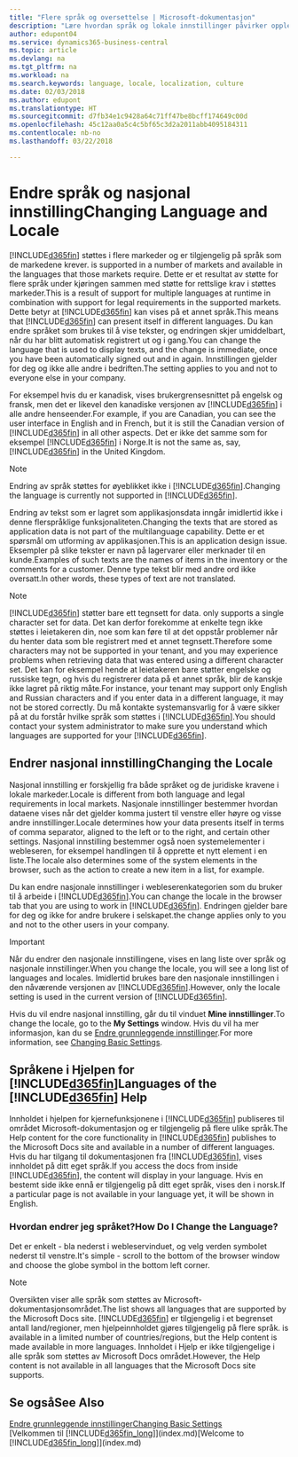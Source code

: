 ```yaml
---
title: "Flere språk og oversettelse | Microsoft-dokumentasjon"
description: "Lære hvordan språk og lokale innstillinger påvirker opplevelsen i Business Central."
author: edupont04
ms.service: dynamics365-business-central
ms.topic: article
ms.devlang: na
ms.tgt_pltfrm: na
ms.workload: na
ms.search.keywords: language, locale, localization, culture
ms.date: 02/03/2018
ms.author: edupont
ms.translationtype: HT
ms.sourcegitcommit: d7fb34e1c9428a64c71ff47be8bcff174649c00d
ms.openlocfilehash: 45c12aa0a5c4c5bf65c3d2a2011abb4095184311
ms.contentlocale: nb-no
ms.lasthandoff: 03/22/2018

---
```

# <a name="changing-language-and-locale"></a><span data-ttu-id="f1c52-103">Endre språk og nasjonal innstilling</span><span class="sxs-lookup"><span data-stu-id="f1c52-103">Changing Language and Locale</span></span>
[!INCLUDE[d365fin](includes/d365fin_md.md)]<span data-ttu-id="f1c52-104"> støttes i flere markeder og er tilgjengelig på språk som de markedene krever.</span><span class="sxs-lookup"><span data-stu-id="f1c52-104"> is supported in a number of markets and available in the languages that those markets require.</span></span> <span data-ttu-id="f1c52-105">Dette er et resultat av støtte for flere språk under kjøringen sammen med støtte for rettslige krav i støttes markeder.</span><span class="sxs-lookup"><span data-stu-id="f1c52-105">This is a result of support for multiple languages at runtime in combination with support for legal requirements in the supported markets.</span></span> <span data-ttu-id="f1c52-106">Dette betyr at [!INCLUDE[d365fin](includes/d365fin_md.md)] kan vises på et annet språk.</span><span class="sxs-lookup"><span data-stu-id="f1c52-106">This means that [!INCLUDE[d365fin](includes/d365fin_md.md)] can present itself in different languages.</span></span> <span data-ttu-id="f1c52-107">Du kan endre språket som brukes til å vise tekster, og endringen skjer umiddelbart, når du har blitt automatisk registrert ut og i gang.</span><span class="sxs-lookup"><span data-stu-id="f1c52-107">You can change the language that is used to display texts, and the change is immediate, once you have been automatically signed out and in again.</span></span> <span data-ttu-id="f1c52-108">Innstillingen gjelder for deg og ikke alle andre i bedriften.</span><span class="sxs-lookup"><span data-stu-id="f1c52-108">The setting applies to you and not to everyone else in your company.</span></span>  

<span data-ttu-id="f1c52-109">For eksempel hvis du er kanadisk, vises brukergrensesnittet på engelsk og fransk, men det er likevel den kanadiske versjonen av [!INCLUDE[d365fin](includes/d365fin_md.md)] i alle andre henseender.</span><span class="sxs-lookup"><span data-stu-id="f1c52-109">For example, if you are Canadian, you can see the user interface in English and in French, but it is still the Canadian version of [!INCLUDE[d365fin](includes/d365fin_md.md)] in all other aspects.</span></span> <span data-ttu-id="f1c52-110">Det er ikke det samme som for eksempel [!INCLUDE[d365fin](includes/d365fin_md.md)] i Norge.</span><span class="sxs-lookup"><span data-stu-id="f1c52-110">It is not the same as, say, [!INCLUDE[d365fin](includes/d365fin_md.md)] in the United Kingdom.</span></span>  

> [!NOTE]  
>  <span data-ttu-id="f1c52-111">Endring av språk støttes for øyeblikket ikke i [!INCLUDE[d365fin](includes/d365fin_md.md)].</span><span class="sxs-lookup"><span data-stu-id="f1c52-111">Changing the language is currently not supported in [!INCLUDE[d365fin](includes/d365fin_md.md)].</span></span>

<span data-ttu-id="f1c52-112">Endring av tekst som er lagret som applikasjonsdata inngår imidlertid ikke i denne flerspråklige funksjonaliteten.</span><span class="sxs-lookup"><span data-stu-id="f1c52-112">Changing the texts that are stored as application data is not part of the multilanguage capability.</span></span> <span data-ttu-id="f1c52-113">Dette er et spørsmål om utforming av applikasjonen.</span><span class="sxs-lookup"><span data-stu-id="f1c52-113">This is an application design issue.</span></span> <span data-ttu-id="f1c52-114">Eksempler på slike tekster er navn på lagervarer eller merknader til en kunde.</span><span class="sxs-lookup"><span data-stu-id="f1c52-114">Examples of such texts are the names of items in the inventory or the comments for a customer.</span></span> <span data-ttu-id="f1c52-115">Denne type tekst blir med andre ord ikke oversatt.</span><span class="sxs-lookup"><span data-stu-id="f1c52-115">In other words, these types of text are not translated.</span></span>  

> [!NOTE]  
>  [!INCLUDE[d365fin](includes/d365fin_md.md)]<span data-ttu-id="f1c52-116"> støtter bare ett tegnsett for data.</span><span class="sxs-lookup"><span data-stu-id="f1c52-116"> only supports a single character set for data.</span></span> <span data-ttu-id="f1c52-117">Det kan derfor forekomme at enkelte tegn ikke støttes i leietakeren din, noe som kan føre til at det oppstår problemer når du henter data som ble registrert med et annet tegnsett.</span><span class="sxs-lookup"><span data-stu-id="f1c52-117">Therefore some characters may not be supported in your tenant, and you may experience problems when retrieving data that was entered using a different character set.</span></span> <span data-ttu-id="f1c52-118">Det kan for eksempel hende at leietakeren bare støtter engelske og russiske tegn, og hvis du registrerer data på et annet språk, blir de kanskje ikke lagret på riktig måte.</span><span class="sxs-lookup"><span data-stu-id="f1c52-118">For instance, your tenant may support only English and Russian characters and if you enter data in a different language, it may not be stored correctly.</span></span> <span data-ttu-id="f1c52-119">Du må kontakte systemansvarlig for å være sikker på at du forstår hvilke språk som støttes i [!INCLUDE[d365fin](includes/d365fin_md.md)].</span><span class="sxs-lookup"><span data-stu-id="f1c52-119">You should contact your system administrator to make sure you understand which languages are supported for your [!INCLUDE[d365fin](includes/d365fin_md.md)].</span></span>  

## <a name="changing-the-locale"></a><span data-ttu-id="f1c52-120">Endrer nasjonal innstilling</span><span class="sxs-lookup"><span data-stu-id="f1c52-120">Changing the Locale</span></span>
<span data-ttu-id="f1c52-121">Nasjonal innstilling er forskjellig fra både språket og de juridiske kravene i lokale markeder.</span><span class="sxs-lookup"><span data-stu-id="f1c52-121">Locale is different from both language and legal requirements in local markets.</span></span> <span data-ttu-id="f1c52-122">Nasjonale innstillinger bestemmer hvordan dataene vises når det gjelder komma justert til venstre eller høyre og visse andre innstillinger.</span><span class="sxs-lookup"><span data-stu-id="f1c52-122">Locale determines how your data presents itself in terms of comma separator, aligned to the left or to the right, and certain other settings.</span></span> <span data-ttu-id="f1c52-123">Nasjonal innstilling bestemmer også noen systemelementer i webleseren, for eksempel handlingen til å opprette et nytt element i en liste.</span><span class="sxs-lookup"><span data-stu-id="f1c52-123">The locale also determines some of the system elements in the browser, such as the action to create a new item in a list, for example.</span></span>  

<span data-ttu-id="f1c52-124">Du kan endre nasjonale innstillinger i webleserenkategorien som du bruker til å arbeide i [!INCLUDE[d365fin](includes/d365fin_md.md)].</span><span class="sxs-lookup"><span data-stu-id="f1c52-124">You can change the locale in the browser tab that you are using to work in [!INCLUDE[d365fin](includes/d365fin_md.md)].</span></span> <span data-ttu-id="f1c52-125">Endringen gjelder bare for deg og ikke for andre brukere i selskapet.</span><span class="sxs-lookup"><span data-stu-id="f1c52-125">the change applies only to you and not to the other users in your company.</span></span>  

> [!IMPORTANT]  
>  <span data-ttu-id="f1c52-126">Når du endrer den nasjonale innstillingene, vises en lang liste over språk og nasjonale innstillinger.</span><span class="sxs-lookup"><span data-stu-id="f1c52-126">When you change the locale, you will see a long list of languages and locales.</span></span> <span data-ttu-id="f1c52-127">Imidlertid brukes bare den nasjonale innstillingen i den nåværende versjonen av [!INCLUDE[d365fin](includes/d365fin_md.md)].</span><span class="sxs-lookup"><span data-stu-id="f1c52-127">However, only the locale setting is used in the current version of [!INCLUDE[d365fin](includes/d365fin_md.md)].</span></span>  

<span data-ttu-id="f1c52-128">Hvis du vil endre nasjonal innstilling, går du til vinduet **Mine innstillinger**.</span><span class="sxs-lookup"><span data-stu-id="f1c52-128">To change the locale, go to the **My Settings** window.</span></span> <span data-ttu-id="f1c52-129">Hvis du vil ha mer informasjon, kan du se [Endre grunnleggende innstillinger](ui-change-basic-settings.md).</span><span class="sxs-lookup"><span data-stu-id="f1c52-129">For more information, see [Changing Basic Settings](ui-change-basic-settings.md).</span></span>  

## <a name="languages-of-the-included365finincludesd365finmdmd-help"></a><span data-ttu-id="f1c52-130">Språkene i Hjelpen for [!INCLUDE[d365fin](includes/d365fin_md.md)]</span><span class="sxs-lookup"><span data-stu-id="f1c52-130">Languages of the [!INCLUDE[d365fin](includes/d365fin_md.md)] Help</span></span>
<span data-ttu-id="f1c52-131">Innholdet i hjelpen for kjernefunksjonene i [!INCLUDE[d365fin](includes/d365fin_md.md)] publiseres til området Microsoft-dokumentasjon og er tilgjengelig på flere ulike språk.</span><span class="sxs-lookup"><span data-stu-id="f1c52-131">The Help content for the core functionality in [!INCLUDE[d365fin](includes/d365fin_md.md)] publishes to the Microsoft Docs site and available in a number of different languages.</span></span> <span data-ttu-id="f1c52-132">Hvis du har tilgang til dokumentasjonen fra [!INCLUDE[d365fin](includes/d365fin_md.md)], vises innholdet på ditt eget språk.</span><span class="sxs-lookup"><span data-stu-id="f1c52-132">If you access the docs from inside [!INCLUDE[d365fin](includes/d365fin_md.md)], the content will display in your language.</span></span> <span data-ttu-id="f1c52-133">Hvis en bestemt side ikke ennå er tilgjengelig på ditt eget språk, vises den i norsk.</span><span class="sxs-lookup"><span data-stu-id="f1c52-133">If a particular page is not available in your language yet, it will be shown in English.</span></span>

### <a name="how-do-i-change-the-language"></a><span data-ttu-id="f1c52-134">Hvordan endrer jeg språket?</span><span class="sxs-lookup"><span data-stu-id="f1c52-134">How Do I Change the Language?</span></span>
<span data-ttu-id="f1c52-135">Det er enkelt - bla nederst i webleservinduet, og velg verden symbolet nederst til venstre.</span><span class="sxs-lookup"><span data-stu-id="f1c52-135">It's simple - scroll to the bottom of the browser window and choose the globe symbol in the bottom left corner.</span></span>

> [!NOTE]  
> <span data-ttu-id="f1c52-136">Oversikten viser alle språk som støttes av Microsoft-dokumentasjonsområdet.</span><span class="sxs-lookup"><span data-stu-id="f1c52-136">The list shows all languages that are supported by the Microsoft Docs site.</span></span> [!INCLUDE[d365fin](includes/d365fin_md.md)]<span data-ttu-id="f1c52-137"> er tilgjengelig i et begrenset antall land/regioner, men hjelpeinnholdet gjøres tilgjengelig på flere språk.</span><span class="sxs-lookup"><span data-stu-id="f1c52-137"> is available in a limited number of countries/regions, but the Help content is made available in more languages.</span></span> <span data-ttu-id="f1c52-138">Innholdet i Hjelp er ikke tilgjengelige i alle språk som støttes av Microsoft Docs området.</span><span class="sxs-lookup"><span data-stu-id="f1c52-138">However, the Help content is not available in all languages that the Microsoft Docs site supports.</span></span>

## <a name="see-also"></a><span data-ttu-id="f1c52-139">Se også</span><span class="sxs-lookup"><span data-stu-id="f1c52-139">See Also</span></span>  
[<span data-ttu-id="f1c52-140">Endre grunnleggende innstillinger</span><span class="sxs-lookup"><span data-stu-id="f1c52-140">Changing Basic Settings</span></span>](ui-change-basic-settings.md)  
<span data-ttu-id="f1c52-141">[Velkommen til [!INCLUDE[d365fin_long](includes/d365fin_long_md.md)]](index.md)</span><span class="sxs-lookup"><span data-stu-id="f1c52-141">[Welcome to [!INCLUDE[d365fin_long](includes/d365fin_long_md.md)]](index.md)</span></span>  

